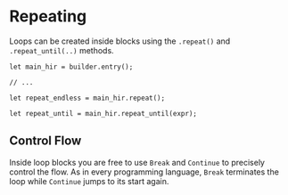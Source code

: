 # Repeating

Loops can be created inside blocks using the `.repeat()` and `.repeat_until(..)` methods.

``` rust,no_run
let main_hir = builder.entry();

// ...

let repeat_endless = main_hir.repeat();

let repeat_until = main_hir.repeat_until(expr);
```

## Control Flow

Inside loop blocks you are free to use `Break` and `Continue` to precisely control the flow. As in every programming language, `Break` terminates the loop while `Continue` jumps to its start again.
